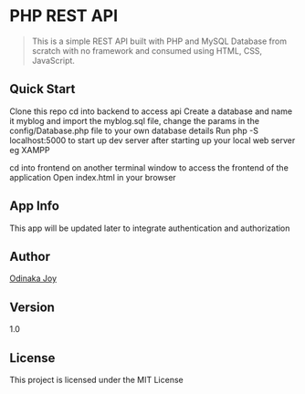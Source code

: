 # PHP REST API
> This is a simple REST API built with PHP and MySQL Database from scratch with no framework and consumed using HTML, CSS, JavaScript.

## Quick Start
Clone this repo
cd into backend to access api
Create a database and name it myblog and import the myblog.sql file, change the params in the config/Database.php file to your own database details
Run php -S localhost:5000 to start up dev server after starting up your local web server eg XAMPP

cd into frontend on another terminal window to access the frontend of the application
Open index.html in your browser

## App Info
This app will be updated later to integrate authentication and authorization

## Author
[Odinaka Joy](http://dinakajoy.com)

## Version
1.0

## License
This project is licensed under the MIT License
